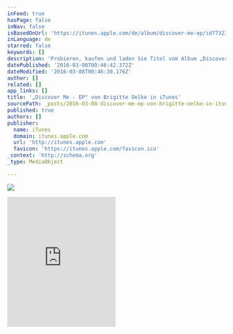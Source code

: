 ```yaml
---
inFeed: true
hasPage: false
inNav: false
isBasedOnUrl: 'https://itunes.apple.com/de/album/discover-me-ep/id773235693'
inLanguage: de
starred: false
keywords: []
description: 'Probieren, kaufen und laden Sie Titel vom Album „Discover Me - EP", unter anderem „Virtual Reality", „Lonely Tears", „Make Your Life Whole" und viele mehr. Kaufen Sie das Album für 5,99 €. Titel gibt es ab 1,29 €.'
datePublished: '2016-03-08T00:46:42.372Z'
dateModified: '2016-03-08T00:46:30.176Z'
author: []
related: []
app_links: []
title: '„Discover Me - EP" von Brigitte Oelke in iTunes'
sourcePath: _posts/2016-03-08-discover-me-ep-von-brigitte-oelke-in-itunes.md
published: true
authors: []
publisher:
  name: iTunes
  domain: itunes.apple.com
  url: 'http://itunes.apple.com'
  favicon: 'https://itunes.apple.com/favicon.ico'
_context: 'http://schema.org'
_type: MediaObject

---
```

![](https://the-grid-user-content.s3-us-west-2.amazonaws.com/7794e919-d8b1-4c60-9137-7fa375bbd2a4.jpg)

<iframe src="https://cdn.embedly.com/widgets/media.html?src=http%3A%2F%2Fwidgets.itunes.apple.com%2Fwidget.html%3Fc%3Dde%26brc%3DFFFFFF%26blc%3DFFFFFF%26trc%3DFFFFFF%26tlc%3DFFFFFF%26d%3D%26t%3D%26m%3Dsoftware%26e%3Dalbum%26w%3D250%26h%3D300%26ids%3D773235693%26wt%3Ddiscovery%26partnerId%3D%26affiliate_id%3D%26at%3D%26ct%3D&amp;url=https%3A%2F%2Fitunes.apple.com%2Fde%2Falbum%2Fdiscover-me-ep%2Fid773235693&amp;image=http%3A%2F%2Fis2.mzstatic.com%2Fimage%2Fthumb%2FMusic%2Fv4%2F6b%2Fb5%2F0c%2F6bb50cfc-bd04-1753-1b9e-0fa31f7c2d1c%2Fsource%2F1200x630bf.jpg&amp;key=b7d04c9b404c499eba89ee7072e1c4f7&amp;type=text%2Fhtml&amp;schema=apple" width="250" height="300" scrolling="no" frameborder="0" allowfullscreen="allowfullscreen" style=""></iframe>